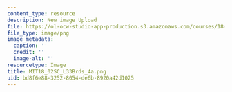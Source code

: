 ```yaml
---
content_type: resource
description: New image Upload
file: https://ol-ocw-studio-app-production.s3.amazonaws.com/courses/18-02sc-multivariable-calculus-fall-2010/bd8f6e8832528054de6b8920a42d1025_MIT18_02SC_L33Brds_4a.png
file_type: image/png
image_metadata:
  caption: ''
  credit: ''
  image-alt: ''
resourcetype: Image
title: MIT18_02SC_L33Brds_4a.png
uid: bd8f6e88-3252-8054-de6b-8920a42d1025
---
```

